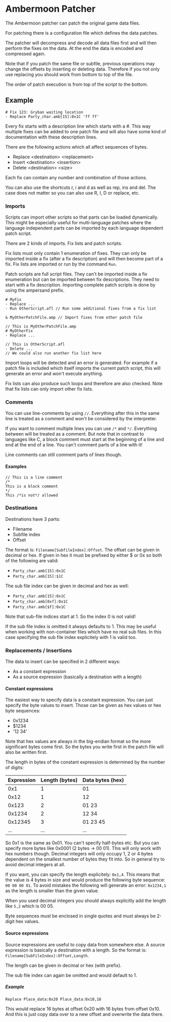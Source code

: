 ﻿# Ambermoon Patcher

The Ambermoon patcher can patch the original game data files.

For patching there is a configuration file which defines the data patches.

The patcher will decompress and decode all data files first and will
then perform the fixes on the data. At the end the data is encoded and
compressed again.

Note that if you patch the same file or subfile, previous operations
may change the offsets by inserting or deleting data. Therefore if you not
only use replacing you should work from bottom to top of the file.

The order of patch execution is from top of the script to the bottom.


## Example

```
# Fix 123: Gryban waiting location
- Replace Party_char.amb[15]:0x1C 'ff ff'
```

Every fix starts with a description line which starts with a #.
This way multiple fixes can be added to one patch file and will also have some
kind of documentation with these description lines.

There are the following actions which all affect sequences of bytes.

- Replace \<destination\> \<replacement\>
- Insert \<destination\> \<insertion\>
- Delete \<destination\> \<size\>

Each fix can contain any number and combination of those actions.

You can also use the shortcuts r, i and d as well as rep, ins and del.
The case does not matter so you can also use R, I, D or replace, etc.


### Imports

Scripts can import other scripts so that parts can be loaded dynamically.
This might be especially useful for multi-language patches where the
language independent parts can be imported by each language dependent
patch script.

There are 2 kinds of imports. Fix lists and patch scripts.

Fix lists must only contain 1 enumeration of fixes. They can only be imported
inside a fix (after a fix description) and will then become part of a fix.
Fix lists are imported or run by the command `Run`.

Patch scripts are full script files. They can't be imported inside a fix
enumeration but can be imported between fix descriptions. They need to
start with a fix description. Importing complete patch scripts is done
by using the ampersand prefix.

```
# MyFix
- Replace ...
- Run OtherScript.afl // Run some additional fixes from a fix list

& MyOtherPatchFile.amp // Import fixes from other patch file
```

```
// This is MyOtherPatchFile.amp
# MyOtherFix
- Replace ...
```

```
// This is OtherScript.afl
- Delete ...
// We could also run another fix list here
```

Import loops will be detected and an error is generated. For example if
a patch file is included which itself imports the current patch script,
this will generate an error and won't execute anything.

Fix lists can also produce such loops and therefore are also checked.
Note that fix lists can only import other fix lists.

### Comments

You can use line-comments by using `//`. Everything after this in the same
line is treated as a comment and won't be considered by the interpreter.

If you want to comment multiple lines you can use `/*` and `*/`. Everything
between will be treated as a comment. But note that in contrast to languages
like C, a block comment must start at the beginning of a line and end at the
end of a line. You can't comment parts of a line with it!

Line comments can still comment parts of lines though.

#### Examples

```
// This is a line comment
/*
This is a block comment
*/
This /*is not*/ allowed
```


### Destinations

Destinations have 3 parts:
- Filename
- Subfile index
- Offset

The format is: `Filename[SubfileIndex]:Offset`. The offset can be given in decimal or hex.
If given in hex it must be prefixed by either $ or 0x so both of the following are valid:

- `Party_char.amb[15]:0x1C`
- `Party_char.amb[15]:$1C`

The sub file index can be given in decimal and hex as well:

- `Party_char.amb[15]:0x1C`
- `Party_char.amb[0xf]:0x1C`
- `Party_char.amb[$f]:0x1C`

Note that sub-file indices start at 1. So the index 0 is not valid!

If the sub file index is omitted it always defaults to 1. This may be
useful when working with non-container files which have no real sub files.
In this case specifying the sub file index explicitely with 1 is valid too.


### Replacements / Insertions

The data to insert can be specified in 2 different ways:
- As a constant expression
- As a source expression (basically a destination with a length)

#### Constant expressions

The easiest way to specify data is a constant expression. You can just specify the byte values
to insert. Those can be given as hex values or hex byte sequences:

- 0x1234
- $1234
- '12 34'

Note that hex values are always in the big-endian format so the more significant bytes
come first. So the bytes you write first in the patch file will also be written first.

The length in bytes of the constant expression is determined by the number of digits:

Expression | Length (bytes) | Data bytes (hex)
--- | --- | ---
0x1 | 1 | 01
0x12 | 1 | 12
0x123 | 2 | 01 23
0x1234 | 2 | 12 34
0x12345 | 3 | 01 23 45
... | ... | ...

So 0x1 is the same as 0x01. You can't specify half-bytes etc.
But you can specify more bytes like 0x0001 (2 bytes -> 00 01).
This will only work with hex numbers though. Decimal integers will only
occupy 1, 2 or 4 bytes dependent on the smallest number of bytes
they fit into. So in general try to avoid decimal integers at all.

If you want, you can specify the length explicitely: `0x1,4`.
This means that the value is 4 bytes in size and would produce
the following byte sequence: `00 00 00 01`. To avoid mistakes
the following will generate an error: `0x1234,1` as the length
is smaller than the given value.

When you used decimal integers you should always
explicitly add the length like `5,2` which is 00 05.

Byte sequences must be enclosed in single quotes and must always
be 2-digit hex values.

#### Source expressions

Source expressions are useful to copy data from somewhere else.
A source expression is basically a destination with a length.
So the format is: `Filename[SubFileIndex]:Offset,Length`.

The length can be given in decimal or hex (with prefix).

The sub file index can again be omitted and would default to 1.

##### Example

`Replace Place_data:0x20 Place_data:0x10,16`

This would replace 16 bytes at offset 0x20 with 16 bytes from offset 0x10.
And this is just copy data over to a new offset and overwrite the data there.
